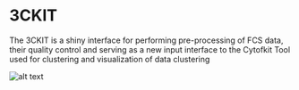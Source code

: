 # 3CKIT

The 3CKIT is a shiny interface for performing pre-processing of FCS data, their quality control and serving as a new input interface to the Cytofkit Tool used for clustering and visualization of data clustering

![alt text](C:\\Users\\SALL\\Desktop\\pictures\\3ckit)
